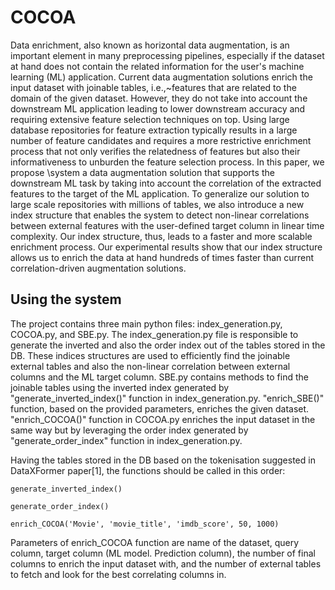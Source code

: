 # COCOA
Data enrichment, also known as horizontal data augmentation, is an important element in many preprocessing pipelines, especially if the dataset at hand does not contain the related information for the user's machine learning (ML) application. Current data augmentation solutions enrich the input dataset with joinable tables, i.e.,~features that are related to the domain of the given dataset.
However, they do not take into account the downstream ML application leading to lower downstream accuracy and requiring extensive feature selection techniques on top.
Using large database repositories for feature extraction typically results in a large number of feature candidates and requires a more restrictive enrichment process that not only verifies the relatedness of features but also their informativeness to unburden the feature selection process. 
In this paper, we propose \system a data augmentation solution that supports the downstream ML task by taking into account the correlation of the extracted features to the target of the ML application.
To generalize our solution to large scale repositories with millions of tables, we also introduce a new index structure that enables the system to detect non-linear correlations between external features with the user-defined target column in linear time complexity.
Our index structure, thus, leads to a faster and more scalable enrichment process.
Our experimental results show that our index structure allows us to enrich the data at hand hundreds of times faster than current correlation-driven augmentation solutions.

## Using the system
The project contains three main python files: index_generation.py, COCOA.py, and SBE.py.
The index_generation.py file is responsible to generate the inverted and also the order index out of the tables stored in the DB. These indices structures are used to efficiently find the joinable external tables and also the non-linear correlation between external columns and the ML target column.
SBE.py contains methods to find the joinable tables using the inverted index generated by "generate_inverted_index()" function in index_generation.py. "enrich_SBE()" function, based on the provided parameters, enriches the given dataset. "enrich_COCOA()" function in COCOA.py enriches the input dataset in the same way but by leveraging the order index generated by "generate_order_index" function in index_generation.py.

Having the tables stored in the DB based on the tokenisation suggested in DataXFormer paper[1], the functions should be called in this order:

```
generate_inverted_index()

generate_order_index()

enrich_COCOA('Movie', 'movie_title', 'imdb_score', 50, 1000)
``` 
Parameters of enrich_COCOA function are name of the dataset, query column, target column (ML model. Prediction column), the number of final columns to enrich the input dataset with, and the number of external tables to fetch and look for the best correlating columns in.
